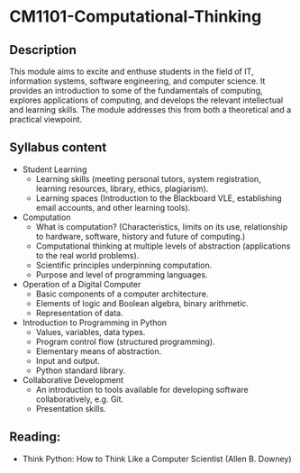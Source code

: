 # CM1101-Computational-Thinking

## Description
This module aims to excite and enthuse students in the field of IT, information systems, software engineering, and computer science. It provides an introduction to some of the fundamentals of computing, explores applications of computing, and develops the relevant intellectual and learning skills. The module addresses this from both a theoretical and a practical viewpoint.

## Syllabus content
- Student Learning
  - Learning skills (meeting personal tutors, system registration, learning resources, library, ethics, plagiarism).
  - Learning spaces (Introduction to the Blackboard VLE, establishing email accounts, and other learning tools).
- Computation
  - What is computation? (Characteristics, limits on its use, relationship to hardware, software, history and future of computing.)
  - Computational thinking at multiple levels of abstraction (applications to the real world problems).
  - Scientific principles underpinning computation.
  - Purpose and level of programming languages.
- Operation of a Digital Computer
  - Basic components of a computer architecture.
  - Elements of logic and Boolean algebra, binary arithmetic.
  - Representation of data.
- Introduction to Programming in Python
  - Values, variables, data types.
  - Program control flow (structured programming).
  - Elementary means of abstraction.
  - Input and output.
  - Python standard library.
- Collaborative Development
  - An introduction to tools available for developing software collaboratively, e.g. Git.
  - Presentation skills.

## Reading:
- Think Python: How to Think Like a Computer Scientist (Allen B. Downey)
